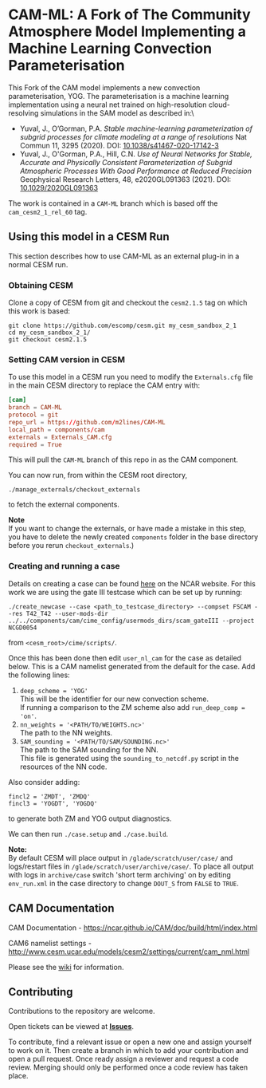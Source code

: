 # CAM-ML: A Fork of The Community Atmosphere Model Implementing a Machine Learning Convection Parameterisation

This Fork of the CAM model implements a new convection parameterisation, YOG.
The parameterisation is a machine learning implementation using a neural net trained
on high-resolution cloud-resolving simulations in the SAM model as described in:\

- Yuval, J., O’Gorman, P.A.
  _Stable machine-learning parameterization of subgrid processes for climate modeling at
  a range of resolutions_
  Nat Commun 11, 3295 (2020). DOI: [10.1038/s41467-020-17142-3](https://doi.org/10.1038/s41467-020-17142-3)
- Yuval, J., O'Gorman, P.A., Hill, C.N.
  _Use of Neural Networks for Stable, Accurate and Physically Consistent Parameterization of Subgrid Atmospheric Processes With Good Performance at Reduced Precision_
  Geophysical Research Letters, 48, e2020GL091363 (2021). DOI: [10.1029/2020GL091363](https://doi.org/10.1029/2020GL091363)

The work is contained in a `CAM-ML` branch which is based off the `cam_cesm2_1_rel_60`
tag.

## Using this model in a CESM Run

This section describes how to use CAM-ML as an external plug-in in a normal CESM run. 

### Obtaining CESM

Clone a copy of CESM from git and checkout the `cesm2.1.5` tag on which this work is based:
```
git clone https://github.com/escomp/cesm.git my_cesm_sandbox_2_1
cd my_cesm_sandbox_2_1/
git checkout cesm2.1.5
```

### Setting CAM version in CESM

To use this model in a CESM run you need to modify the `Externals.cfg` file in the
main CESM directory to replace the CAM entry with:
```toml
[cam]
branch = CAM-ML
protocol = git
repo_url = https://github.com/m2lines/CAM-ML
local_path = components/cam
externals = Externals_CAM.cfg
required = True
```
This will pull the `CAM-ML` branch of this repo in as the CAM component.

You can now run, from within the CESM root directory,
```
./manage_externals/checkout_externals
```
to fetch the external components. 

**Note**   
If you want to change the externals, or have made a mistake in this step, you have to delete the newly created `components` folder in the base directory before you rerun `checkout_externals`.)

### Creating and running a case

Details on creating a case can be found
[here](https://ncar.github.io/CAM/doc/build/html/CAM6.0_users_guide/building-and-running-cam.html) on the NCAR website.
For this work we are using the gate III testcase which can be set up by running:
```
./create_newcase --case <path_to_testcase_directory> --compset FSCAM --res T42_T42 --user-mods-dir ../../components/cam/cime_config/usermods_dirs/scam_gateIII --project NCGD0054
```
from `<cesm_root>/cime/scripts/`.

Once this has been done then edit `user_nl_cam` for the case as detailed below.
This is a CAM namelist generated from the default for the case.
Add the following lines:

1. `deep_scheme = 'YOG'`\
    This will be the identifier for our new convection scheme.\
    If running a comparison to the ZM scheme also add `run_deep_comp = 'on'`.
3. `nn_weights = '<PATH/TO/WEIGHTS.nc>'`\
    The path to the NN weights.
4. `SAM_sounding = '<PATH/TO/SAM/SOUNDING.nc>'`\
    The path to the SAM sounding for the NN.\
    This file is generated using the `sounding_to_netcdf.py` script in the resources of the NN code.

Also consider adding:
```
fincl2 = 'ZMDT', 'ZMDQ'
fincl3 = 'YOGDT', 'YOGDQ'
```
to generate both ZM and YOG output diagnostics.

We can then run `./case.setup` and `./case.build`.

**Note:**  
By default CESM will place output in `/glade/scratch/user/case/`
and logs/restart files in `/glade/scratch/user/archive/case/`.
To place all output with logs in `archive/case` switch 'short term archiving' on by
editing `env_run.xml` in the case directory to change `DOUT_S` from `FALSE` to `TRUE`.

## CAM Documentation

CAM Documentation - https://ncar.github.io/CAM/doc/build/html/index.html

CAM6 namelist settings - http://www.cesm.ucar.edu/models/cesm2/settings/current/cam_nml.html

Please see the [wiki](https://github.com/ESCOMP/CAM/wiki) for information.

## Contributing

Contributions to the repository are welcome.

Open tickets can be viewed at [**Issues**](https://github.com/m2lines/CAM-ML/issues).

To contribute, find a relevant issue or open a new one and assign yourself to work on it. Then create a branch in which to add your contribution and open a pull request. Once ready assign a reviewer and request a code review. Merging should only be performed once a code review has taken place.
